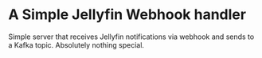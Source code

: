 # A Simple Jellyfin Webhook handler

Simple server that receives Jellyfin notifications via webhook and sends to a Kafka topic. Absolutely nothing special.